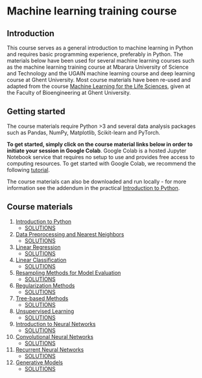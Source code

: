 # Machine learning training course

## Introduction 

This course serves as a general introduction to machine learning in Python and requires basic programming experience, preferably in Python. The materials below have been used for several machine learning courses such as the machine learning training course at Mbarara University of Science and Technology and the UGAIN machine learning course and deep learning course at Ghent University. Most course materials have been re-used and adapted from the course [Machine Learning for the Life Sciences](https://github.com/BioML-UGent/MLLS), given at the Faculty of Bioengineering at Ghent University. 

## Getting started

The course materials require Python >3 and several data analysis packages such as Pandas, NumPy, Matplotlib, Scikit-learn and PyTorch. 

**To get started, simply click on the course material links below in order to initiate your session in Google Colab**. Google Colab is a hosted Jupyter Notebook service that requires no setup to use and provides free access to computing resources. To get started with Google Colab, we recommend the following [tutorial](https://colab.research.google.com).

The course materials can also be downloaded and run locally - for more information see the addendum in the practical [Introduction to Python](https://colab.research.google.com/github/tfmortie/mlcourse/blob/main/01_python_intro/Lab1_Python_intro.ipynb).

## Course materials

1. [Introduction to Python](https://colab.research.google.com/github/tfmortie/mlcourse/blob/main/01_python_intro/Lab1_Python_intro.ipynb) 
   - [SOLUTIONS](https://colab.research.google.com/github/tfmortie/mlcourse/blob/main/01_python_intro/Lab1_Python_intro_SOLVED.ipynb)
2. [Data Preprocessing and Nearest Neighbors](https://colab.research.google.com/github/tfmortie/mlcourse/blob/main/02_knn/Lab2_KNN.ipynb)
    - [SOLUTIONS](https://colab.research.google.com/github/tfmortie/mlcourse/blob/main/02_knn/Lab2_KNN_SOLVED.ipynb)
3. [Linear Regression](https://colab.research.google.com/github/tfmortie/mlcourse/blob/main/03_linear_regression/Lab3_Linreg.ipynb)
    - [SOLUTIONS](https://colab.research.google.com/github/tfmortie/mlcourse/blob/main/03_linear_regression/Lab3_Linreg_SOLVED.ipynb)
4. [Linear Classification](https://colab.research.google.com/github/tfmortie/mlcourse/blob/main/04_linear_classification/Lab4_Classification.ipynb)
    - [SOLUTIONS](https://colab.research.google.com/github/tfmortie/mlcourse/blob/main/04_linear_classification/Lab4_Classification_SOLVED.ipynb)
5. [Resampling Methods for Model Evaluation](https://colab.research.google.com/github/tfmortie/mlcourse/blob/main/05_evaluation/Lab5_CrossValidation.ipynb)
    - [SOLUTIONS](https://colab.research.google.com/github/tfmortie/mlcourse/blob/main/05_evaluation/Lab5_CrossValidation_SOLVED.ipynb)
6. [Regularization Methods](https://colab.research.google.com/github/tfmortie/mlcourse/blob/main/06_regularization/Lab6_Reg.ipynb)
    - [SOLUTIONS](https://colab.research.google.com/github/tfmortie/mlcourse/blob/main/06_regularization/Lab6_Reg_SOLVED.ipynb)
7. [Tree-based Methods](https://colab.research.google.com/github/tfmortie/mlcourse/blob/main/07_trees/Lab7_RF.ipynb)
    - [SOLUTIONS](https://colab.research.google.com/github/tfmortie/mlcourse/blob/main/07_trees/Lab7_RF_SOLVED.ipynb)
8. [Unsupervised Learning](https://colab.research.google.com/github/tfmortie/mlcourse/blob/main/08_unsupervised/Lab8_UnsupervisedLearning.ipynb)
    - [SOLUTIONS](https://colab.research.google.com/github/tfmortie/mlcourse/blob/main/08_unsupervised/Lab8_UnsupervisedLearning_SOLVED.ipynb)
9. [Introduction to Neural Networks](https://colab.research.google.com/github/tfmortie/mlcourse/blob/main/09_intro_nns/Lab9_intro_nns.ipynb)
    - [SOLUTIONS](https://colab.research.google.com/github/tfmortie/mlcourse/blob/main/09_intro_nns/Lab9_intro_nns_SOLVED.ipynb)
10. [Convolutional Neural Networks](https://colab.research.google.com/github/tfmortie/mlcourse/blob/main/10_cnns/Lab10_cnns.ipynb)    
    - [SOLUTIONS](https://colab.research.google.com/github/tfmortie/mlcourse/blob/main/10_cnns/Lab10_cnns_SOLVED.ipynb)
11. [Recurrent Neural Networks](https://colab.research.google.com/github/tfmortie/mlcourse/blob/main/11_rnns/Lab11_rnns.ipynb)    
    - [SOLUTIONS](https://colab.research.google.com/github/tfmortie/mlcourse/blob/main/11_rnns/Lab11_rnns_SOLVED.ipynb)
12. [Generative Models](https://colab.research.google.com/github/tfmortie/mlcourse/blob/main/12_gen/Lab12_gen.ipynb)    
    - [SOLUTIONS](https://colab.research.google.com/github/tfmortie/mlcourse/blob/main/12_gen/Lab12_gen_SOLVED.ipynb)
